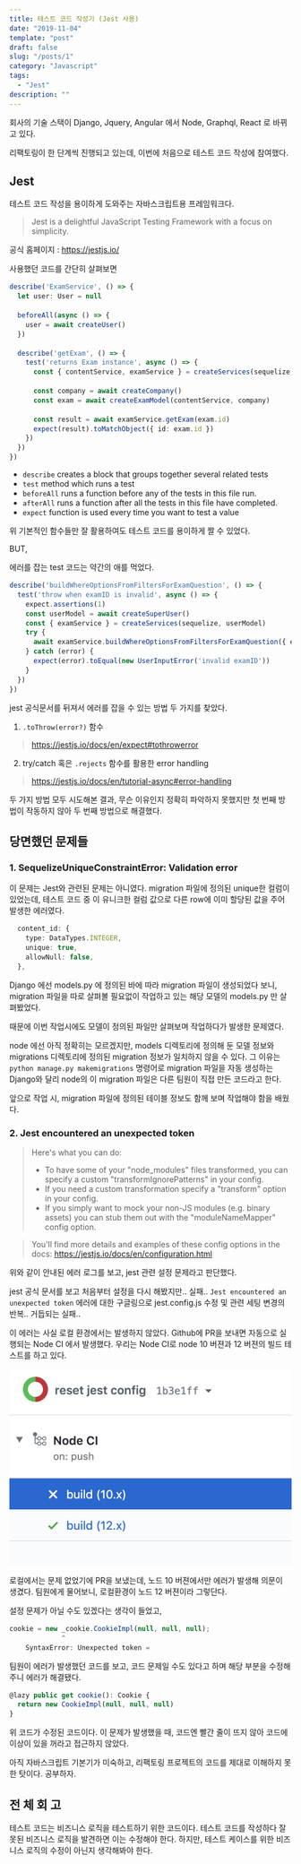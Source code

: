 ```yaml
---
title: 테스트 코드 작성기 (Jest 사용)
date: "2019-11-04"
template: "post"
draft: false
slug: "/posts/1"
category: "Javascript"
tags:
  - "Jest"
description: ""
---
```


회사의 기술 스택이 Django, Jquery, Angular 에서 Node, Graphql, React 로 바뀌고 있다.

리팩토링이 한 단계씩 진행되고 있는데, 이번에 처음으로 테스트 코드 작성에 참여했다.

## __Jest__

테스트 코드 작성을 용이하게 도와주는 자바스크립트용 프레임워크다.

> Jest is a delightful JavaScript Testing Framework with a focus on simplicity.

공식 홈페이지 : https://jestjs.io/

사용했던 코드를 간단히 살펴보면

```typescript
describe('ExamService', () => {
  let user: User = null

  beforeAll(async () => {
    user = await createUser()
  })

  describe('getExam', () => {
    test('returns Exam instance', async () => {
      const { contentService, examService } = createServices(sequelize, user)

      const company = await createCompany()
      const exam = await createExamModel(contentService, company)

      const result = await examService.getExam(exam.id)
      expect(result).toMatchObject({ id: exam.id })
    })
  })
})
```

- `describe` creates a block that groups together several related tests
- `test` method which runs a test
- `beforeAll` runs a function before any of the tests in this file run.
- `afterAll` runs a function after all the tests in this file have completed.
- `expect` function is used every time you want to test a value

위 기본적인 함수들만 잘 활용하여도 테스트 코드를 용이하게 짤 수 있었다.

BUT,

에러를 잡는 test 코드는 약간의 애를 먹었다.

```ts
describe('buildWhereOptionsFromFiltersForExamQuestion', () => {
  test('throw when examID is invalid', async () => {
    expect.assertions(1)
    const userModel = await createSuperUser()
    const { examService } = createServices(sequelize, userModel)
    try {
      await examService.buildWhereOptionsFromFiltersForExamQuestion({ examID: -1 })
    } catch (error) {
      expect(error).toEqual(new UserInputError('invalid examID'))
    }
  })
})
```

jest 공식문서를 뒤져서 에러를 잡을 수 있는 방법 두 가지를 찾았다.

1. `.toThrow(error?)` 함수
> https://jestjs.io/docs/en/expect#tothrowerror
2. try/catch 혹은 `.rejects` 함수를 활용한 error handling
> https://jestjs.io/docs/en/tutorial-async#error-handling

두 가지 방법 모두 시도해본 결과,
무슨 이유인지 정확히 파악하지 못했지만 첫 번째 방법이 작동하지 않아 두 번째 방법으로 해결했다.

## __당면했던 문제들__

### 1. SequelizeUniqueConstraintError: Validation error

이 문제는 Jest와 관련된 문제는 아니였다.
migration 파일에 정의된 unique한 컬럼이 있었는데, 테스트 코드 중 이 유니크한 컬럼 값으로 다른 row에 이미 할당된 값을 주어 발생한 에러였다.

```typescript
  content_id: {
    type: DataTypes.INTEGER,
    unique: true,
    allowNull: false,
  },
```

Django 에선 models.py 에 정의된 바에 따라 migration 파일이 생성되었다 보니,
migration 파일을 따로 살펴볼 필요없이 작업하고 있는 해당 모델의 models.py 만 살펴봤었다.

때문에 이번 작업시에도 모델이 정의된 파일만 살펴보며 작업하다가 발생한 문제였다.

node 에선 아직 정확히는 모르겠지만, models 디렉토리에 정의해 둔 모델 정보와
migrations 디렉토리에 정의된 migration 정보가 일치하지 않을 수 있다.
그 이유는 `python manage.py makemigrations` 명령어로 migration 파일을 자동 생성하는 Django와 달리 node의 이 migration 파일은 다른 팀원이 직접 만든 코드라고 한다.

앞으로 작업 시, migration 파일에 정의된 테이블 정보도 함께 보며 작업해야 함을 배웠다.

### 2. Jest encountered an unexpected token

>Here's what you can do:
>- To have some of your "node_modules" files transformed, you can specify a custom "transformIgnorePatterns" in your config.
>- If you need a custom transformation specify a "transform" option in your config.
>- If you simply want to mock your non-JS modules (e.g. binary assets) you can stub them out with the "moduleNameMapper" config option.

> You'll find more details and examples of these config options in the docs: https://jestjs.io/docs/en/configuration.html

위와 같이 안내된 에러 로그를 보고, jest 관련 설정 문제라고 판단했다.

jest 공식 문서를 보고 처음부터 설정을 다시 해봤지만.. 실패..
`Jest encountered an unexpected token` 에러에 대한 구글링으로 jest.config.js 수정 및 관련 세팅 변경의 반복.. 거듭되는 실패..

이 에러는 사실 로컬 환경에서는 발생하지 않았다.
Github에 PR을 보내면 자동으로 실행되는 Node CI 에서 발생했다.
우리는 Node CI로 node 10 버젼과 12 버젼의 빌드 테스트를 하고 있다.

![](/static/media/nodeCI.png)

로컬에서는 문제 없었기에 PR을 보냈는데,
노드 10 버젼에서만 에러가 발생해 의문이 생겼다.
팀원에게 물어보니, 로컬환경이 노드 12 버젼이라 그렇단다.

설정 문제가 아닐 수도 있겠다는 생각이 들었고,

```typescript
cookie = new _cookie.CookieImpl(null, null, null);
             ^
    SyntaxError: Unexpected token =
```

팀원이 에러가 발생했던 코드를 보고, 코드 문제일 수도 있다고 하며 해당 부분을 수정해주니 에러가 해결됐다.

```typescript
@lazy public get cookie(): Cookie {
  return new CookieImpl(null, null, null)
}
```

위 코드가 수정된 코드이다.
이 문제가 발생했을 때, 코드엔 빨간 줄이 뜨지 않아 코드에 이상이 있을 꺼라고 접근하지 않았다.

아직 자바스크립트 기본기가 미숙하고, 리팩토링 프로젝트의 코드를 제대로 이해하지 못한 탓이다.
공부하자.

## __전 체 회 고__

테스트 코드는 비즈니스 로직을 테스트하기 위한 코드이다.
테스트 코드를 작성하다 잘못된 비즈니스 로직을 발견하면 이는 수정해야 한다.
하지만, 테스트 케이스를 위한 비즈니스 로직의 수정이 아닌지 생각해봐야 한다.
